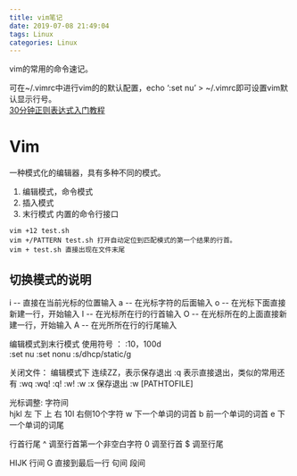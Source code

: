```yaml
---
title: vim笔记
date: 2019-07-08 21:49:04
tags: Linux
categories: Linux
---
```


vim的常用的命令速记。  
<!-- more -->
可在~/.vimrc中进行vim的的默认配置，echo ‘:set nu’ > ~/.vimrc即可设置vim默认显示行号。  
[30分钟正则表达式入门教程](https://www.w3cschool.cn/regex_rmjc/)

# Vim
一种模式化的编辑器，具有多种不同的模式。  
1. 编辑模式，命令模式
1. 插入模式
1. 末行模式
    内置的命令行接口

```shell
vim +12 test.sh
vim +/PATTERN test.sh 打开自动定位到匹配模式的第一个结果的行首。
vim + test.sh 直接出现在文件末尾  
```
## 切换模式的说明
i -- 直接在当前光标的位置输入
a -- 在光标字符的后面输入
o -- 在光标下面直接新建一行，开始输入
I -- 在光标所在行的行首输入
O -- 在光标所在的上面直接新建一行，开始输入
A -- 在光所所在行的行尾输入

编辑模式到末行模式 使用符号 ： 
:10，100d  
:set nu 
:set nonu
:s/dhcp/static/g

关闭文件：
    编辑模式下 连续ZZ，表示保存退出 
    :q 表示直接退出，类似的常用还有 :wq :wq! :q! :w! :w
    :x 保存退出
    :w [PATHTOFILE]

光标调整:
字符间  
hjkl 左 下 上 右 10l 右侧10个字符
w 下一个单词的词首 
b 前一个单词的词首
e 下一个单词的词尾

行首行尾
^ 调至行首第一个非空白字符
0 调至行首
$ 调至行尾

HIJK 行间
G 直接到最后一行
句间
段间